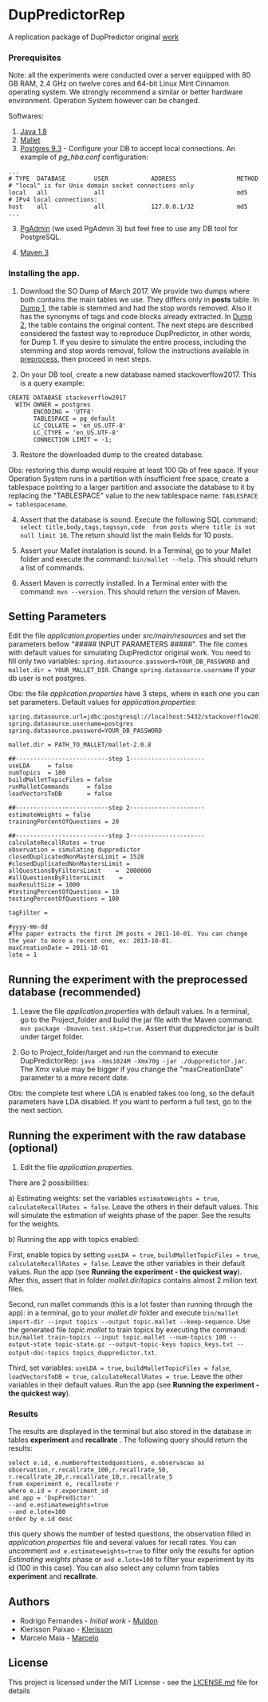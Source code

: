 # DupPredictorRep
A replication package of DupPredictor original [work] 

### Prerequisites

Note: all the experiments were conducted over a server equipped with 80 GB RAM, 2.4 GHz on twelve cores and 64-bit Linux Mint Cinnamon operating system. We strongly recommend a similar or better hardware environment. Operation System however can be changed. 

Softwares:
1. [Java 1.8] 
2. [Mallet]
3. [Postgres 9.3] - Configure your DB to accept local connections. An example of *pg_hba.conf* configuration:

```
...
# TYPE  DATABASE        USER            ADDRESS                 METHOD
# "local" is for Unix domain socket connections only
local   all             all                                     md5
# IPv4 local connections:
host    all             all             127.0.0.1/32            md5
...
```
3. [PgAdmin] (we used PgAdmin 3) but feel free to use any DB tool for PostgreSQL. 

5. [Maven 3](https://maven.apache.org/)

### Installing the app.
1. Download the SO Dump of March 2017. We provide two dumps where both contains the main tables we use. They differs only in **posts** table. In [Dump 1](http://lascam.facom.ufu.br/companion/duplicatequestion/backup_so_2017_raw_basic_tables_ok.backup), the table is stemmed and had the stop words removed. Also it has the synonyms of tags and code blocks already extracted. In [Dump 2](...), the table contains the original content. The next steps are described considered the fastest way to reproduce DupPredictor, in other words, for Dump 1. If you desire to simulate the entire process, including the stemming and stop words removal, follow the instructions available in [preprocess], then proceed in next steps.

2. On your DB tool, create a new database named stackoverflow2017. This is a query example:
```
CREATE DATABASE stackoverflow2017
  WITH OWNER = postgres
       ENCODING = 'UTF8'
       TABLESPACE = pg_default
       LC_COLLATE = 'en_US.UTF-8'
       LC_CTYPE = 'en_US.UTF-8'
       CONNECTION LIMIT = -1;
```
3. Restore the downloaded dump to the created database. 

Obs: restoring this dump would require at least 100 Gb of free space. If your Operation System runs in a partition with insufficient free space, create a tablespace pointing to a larger partition and associate the database to it by replacing the "TABLESPACE" value to the new tablespace name: `TABLESPACE = tablespacename`. 

4. Assert that the database is sound. Execute the following SQL command: `select title,body,tags,tagssyn,code  from posts where title is not null limit 10`. The return should list the main fields for 10 posts. 

5. Assert your Mallet instalation is sound. In a Terminal, go to your Mallet folder and execute the command: `bin/mallet --help`. This should return a list of commands. 

6. Assert Maven is correctly installed. In a Terminal enter with the command: `mvn --version`. This should return the version of Maven. 


## Setting Parameters

Edit the file *application.properties* under *src/main/resources* and set the parameters bellow "##### INPUT PARAMETERS #####". The file comes with default values for simulating DupPredictor original work. You need to fill only two variables: `spring.datasource.password=YOUR_DB_PASSWORD` and `mallet.dir = YOUR_MALLET_DIR`. Change `spring.datasource.username` if your db user is not postgres. 

Obs: the file *application.properties* have 3 steps, where in each one you can set parameters. Default values for *application.properties*:

```
spring.datasource.url=jdbc:postgresql://localhost:5432/stackoverflow2017
spring.datasource.username=postgres
spring.datasource.password=YOUR_DB_PASSWORD

mallet.dir = PATH_TO_MALLET/mallet-2.0.8

##--------------------------step 1---------------------
useLDA 	   = false
numTopics  = 100
buildMalletTopicFiles = false
runMalletCommands     = false
loadVectorsToDB       = false

##--------------------------step 2---------------------
estimateWeights = false
trainingPercentOfQuestions = 20

##--------------------------step 3---------------------
calculateRecallRates = true
observation = simulating duppredictor
closedDuplicatedNonMastersLimit = 1528
#closedDuplicatedNonMastersLimit = 
allQuestionsByFiltersLimit    =  2000000
#allQuestionsByFiltersLimit    =  
maxResultSize = 1000
#testingPercentOfQuestions = 10
testingPercentOfQuestions = 100

tagFilter = 

#yyyy-mm-dd
#The paper extracts the first 2M posts < 2011-10-01. You can change the year to more a recent one, ex: 2013-10-01. 
maxCreationDate = 2011-10-01
lote = 1
```

## Running the experiment with the preprocessed database (recommended)

1. Leave the file *application.properties* with default values. In a terminal, go to the Project_folder and build the jar file with the Maven command: `mvn package -Dmaven.test.skip=true`. Assert that duppredictor.jar is built under target folder. 

2. Go to Project_folder/target and run the command to execute DupPredictorRep: `java -Xms1024M -Xmx70g -jar ./duppredictor.jar`. The Xmx value may be bigger if you change the "maxCreationDate" parameter to a more recent date. 

Obs: the complete test where LDA is enabled takes too long, so the default parameters have LDA disabled. If you want to perform a full test, go to the the next section. 


## Running the experiment with the raw database (optional)

1. Edit the file *application.properties*. 

There are 2 possibilities: 

a) Estimating weights: set the variables `estimateWeights = true`, `calculateRecallRates = false`. Leave the others in their default values. This will simulate the estimation of weights phase of the paper. See the results for the weights. 

b) Running the app with topics enabled: 

First, enable topics by setting `useLDA = true`, `buildMalletTopicFiles = true`, `calculateRecallRates = false`. Leave the other variables in their default values. Run the app (see **Running the experiment - the quickest way**). After this, assert that in folder *mallet.dir/topics* contains almost 2 milion text files.

Second, run mallet commands (this is a lot faster than running through the app): in a terminal, go to your *mallet.dir* folder and execute `bin/mallet import-dir --input topics --output topic.mallet --keep-sequence`. Use the generated file *topic.mallet* to train topics by executing the command: `bin/mallet train-topics --input topic.mallet --num-topics 100 --output-state topic-state.gz --output-topic-keys topics_keys.txt --output-doc-topics topics_duppredictor.txt`. 

Third, set variables: `useLDA = true`, `buildMalletTopicFiles = false`, `loadVectorsToDB = true`, `calculateRecallRates = true`. Leave the other variables in their default values. Run the app (see **Running the experiment - the quickest way**). 

### Results

The results are displayed in the terminal but also stored in the database in tables **experiment** and **recallrate** . The following query should return the results:  
```
select e.id, e.numberoftestedquestions, e.observacao as observation,r.recallrate_100,r.recallrate_50, r.recallrate_20,r.recallrate_10,r.recallrate_5
from experiment e, recallrate r
where e.id = r.experiment_id
and app = 'DupPredictor'
--and e.estimateweights=true
--and e.lote=100
order by e.id desc
```
this query shows the number of tested questions, the observation filled in *application.properties* file and several values for recall rates. You can uncomment `and e.estimateweights=true` to filter only the results for option *Estimating weights* phase or `and e.lote=100` to filter your experiment by its id (100 in this case). You can also select any column from tables **experiment** and **recallrate**. 

## Authors

* Rodrigo Fernandes  - *Initial work* - [Muldon](https://github.com/muldon)
* Klerisson Paixao - [Klerisson](http://klerisson.github.io/)
* Marcelo Maia - [Marcelo](http://buscatextual.cnpq.br/buscatextual/visualizacv.do?id=K4791753E8)


## License

This project is licensed under the MIT License - see the [LICENSE.md](LICENSE) file for details



[work]: https://soarsmu.github.io/papers/jcst-duplicateqns.pdf
[Java 1.8]: http://www.oracle.com/technetwork/java/javase/downloads/jre8-downloads-2133155.html
[Mallet]: http://mallet.cs.umass.edu/
[Postgres 9.3]: https://www.postgresql.org/download/
[PgAdmin]: https://www.pgadmin.org/download/
[Dump of March 2017]: http://lapes.ufu.br/so/
[preprocess]: https://github.com/muldon/preprocessor
